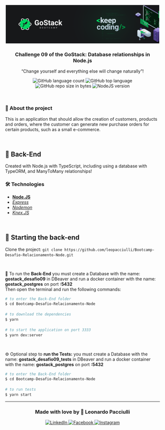 <div align="center">
  <img alt="GoStack" src="./src/assets/gostack.png" width="500px" />
</div>

<h3 align="center">
  Challenge 09 of the GoStack: Database relationships in Node.js
</h3>

<p align="center">“Change yourself and everything else will change naturally”!</blockquote>

<p align="center">
  <img alt="GitHub language count" src="https://img.shields.io/github/languages/count/leopacciulli/Bootcamp-Desafio-Relacionamento-Node?color=yellow">

  <img alt="GitHub top language" src="https://img.shields.io/github/languages/top/leopacciulli/Bootcamp-Desafio-Relacionamento-Node?color=yellow">

  <img alt="GitHub repo size in bytes" src="https://img.shields.io/github/repo-size/leopacciulli/Bootcamp-Desafio-Relacionamento-Node?color=yellow">

  <img alt="NodeJS version" src="https://img.shields.io/badge/Node.JS-v12.16.1-689f63?style=flat&logoColor=689f63&logo=node.js">
</p>

<br>

### 📝 About the project
This is an application that should allow the creation of customers, products and orders, where the customer can generate new purchase orders for certain products, such as a small e-commerce.

<br>

## 🤖 Back-End
Created with Node.js with TypeScript, including using a database with TypeORM, and ManyToMany relationships!

### 🛠 Technologies
- **[Node.JS](https://nodejs.org/en/)**
- *[Express](https://expressjs.com/pt-br/)*
- *[Nodemon](https://nodemon.io/)*
- *[Knex.JS](http://knexjs.org/)*

<br>

## 🏁 Starting the back-end
Clone the project: `git clone https://github.com/leopacciulli/Bootcamp-Desafio-Relacionamento-Node.git`

<br>

🤖 To run the **Back-End** you must create a Database with the name: **gostack_desafio09** in DBeaver and run a docker container with the name: **gostack_postgres** on port **:5432**
<br>Then open the terminal and run the following commands:

````zsh
# to enter the Back-End folder
$ cd Bootcamp-Desafio-Relacionamento-Node

# to download the dependencies
$ yarn

# to start the application on port 3333
$ yarn dev:server
````

<br>

⚙️ Optional step to **run the Tests:** you must create a Database with the name: **gostack_desafio09_tests** in DBeaver and run a docker container with the name: **gostack_postgres** on port **:5432**

````zsh
# to enter the Back-End folder
$ cd Bootcamp-Desafio-Relacionamento-Node

# to run tests
$ yarn start
````

---

<h3 align="center">
  Made with love by 💙 Leonardo Pacciulli
</h3>

<p align="center">
  <a href="https://www.linkedin.com/in/leonardo-pacciulli">
    <img alt="LinkedIn" src="https://img.shields.io/badge/LinkedIn-/in/leonardopacciulli-0e76a8?style=flat&logoColor=white&logo=linkedin">
  </a>
  <a href="https://www.facebook.com/paculli">
    <img alt="Facebook" src="https://img.shields.io/badge/Facebook-/LeonardoPacciulli-1778F2?style=flat&logoColor=white&logo=facebook">
  </a>
  <a href="https://www.instagram.com/leopacciulli/">
    <img alt="Instagram" src="https://img.shields.io/badge/Instagram-@leopacciulli-833AB4?style=flat&logoColor=white&logo=instagram">
  </a>
</p>
